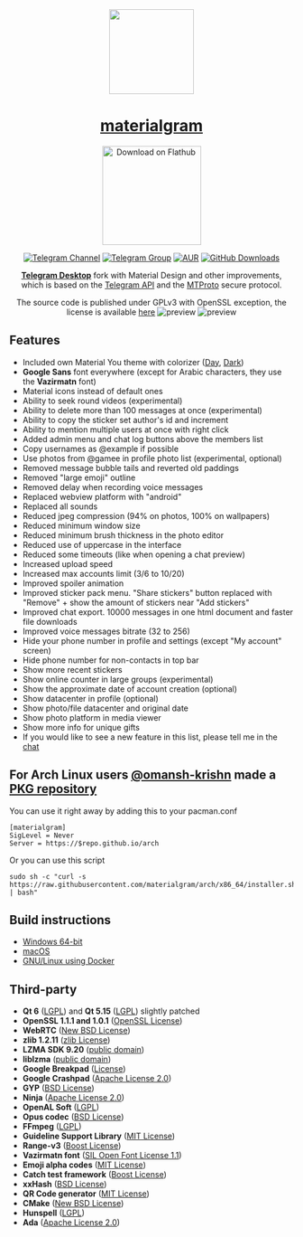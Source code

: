 <div align="center">
<img src="./docs/assets/icon.png" width="150" align="center">

# [materialgram](https://github.com/kukuruzka165/materialgram)
<a href='https://flathub.org/apps/io.github.kukuruzka165.materialgram'>
  <img width='175' alt='Download on Flathub' src='https://dl.flathub.org/assets/badges/flathub-badge-en.svg'/>
</a>

[![Telegram Channel](https://img.shields.io/badge/channel-blue?logo=telegram&labelColor=gray)](https://t.me/materialgram)
[![Telegram Group](https://img.shields.io/badge/chat-blue?logo=telegram&labelColor=gray)](https://t.me/materialgram_chat)
[![AUR](https://img.shields.io/badge/AUR%20package-blue?logo=archlinux&labelColor=gray)](https://aur.archlinux.org/packages?K=materialgram)
[![GitHub Downloads](https://img.shields.io/github/downloads/kukuruzka165/materialgram/total?logo=github)](https://github.com/kukuruzka165/materialgram/releases/latest)

[**Telegram Desktop**](https://github.com/telegramdesktop/tdesktop) fork with Material Design and other improvements, which is based on the [Telegram API][telegram_api] and the [MTProto][telegram_proto] secure protocol.

The source code is published under GPLv3 with OpenSSL exception, the license is available [here][license]
![preview](docs/assets/preview.png)
![preview](docs/assets/themes.png)
</div>

## Features
- Included own Material You theme with colorizer ([Day](https://t.me/addtheme/materialgram_day), [Dark](https://t.me/addtheme/materialgram_dark))
- **Google Sans** font everywhere (except for Arabic characters, they use the **Vazirmatn** font)
- Material icons instead of default ones
- Ability to seek round videos (experimental)
- Ability to delete more than 100 messages at once (experimental)
- Ability to copy the sticker set author's id and increment
- Ability to mention multiple users at once with right click
- Added admin menu and chat log buttons above the members list
- Copy usernames as @example if possible
- Use photos from @gamee in profile photo list (experimental, optional)
- Removed message bubble tails and reverted old paddings
- Removed "large emoji" outline
- Removed delay when recording voice messages
- Replaced webview platform with "android"
- Replaced all sounds
- Reduced jpeg compression (94% on photos, 100% on wallpapers)
- Reduced minimum window size
- Reduced minimum brush thickness in the photo editor
- Reduced use of uppercase in the interface
- Reduced some timeouts (like when opening a chat preview)
- Increased upload speed
- Increased max accounts limit (3/6 to 10/20)
- Improved spoiler animation
- Improved sticker pack menu. "Share stickers" button replaced with "Remove" + show the amount of stickers near "Add stickers"
- Improved chat export. 10000 messages in one html document and faster file downloads
- Improved voice messages bitrate (32 to 256)
- Hide your phone number in profile and settings (except "My account" screen)
- Hide phone number for non-contacts in top bar
- Show more recent stickers
- Show online counter in large groups (experimental)
- Show the approximate date of account creation (optional)
- Show datacenter in profile (optional)
- Show photo/file datacenter and original date
- Show photo platform in media viewer
- Show more info for unique gifts
- If you would like to see a new feature in this list, please tell me in the [chat](https://t.me/materialgram_chat)

## For Arch Linux users [@omansh-krishn](https://github.com/omansh-krishn) made a [PKG repository](https://github.com/materialgram/arch.git)
You can use it right away by adding this to your pacman.conf
```
[materialgram]
SigLevel = Never
Server = https://$repo.github.io/arch
```
Or you can use this script
```
sudo sh -c "curl -s https://raw.githubusercontent.com/materialgram/arch/x86_64/installer.sh | bash"
```

## Build instructions
* [Windows 64-bit][win64]
* [macOS][mac]
* [GNU/Linux using Docker][linux]

## Third-party
* **Qt 6** ([LGPL](http://doc.qt.io/qt-6/lgpl.html)) and **Qt 5.15** ([LGPL](http://doc.qt.io/qt-5/lgpl.html)) slightly patched
* **OpenSSL 1.1.1 and 1.0.1** ([OpenSSL License](https://www.openssl.org/source/license.html))
* **WebRTC** ([New BSD License](https://github.com/desktop-app/tg_owt/blob/master/LICENSE))
* **zlib 1.2.11** ([zlib License](http://www.zlib.net/zlib_license.html))
* **LZMA SDK 9.20** ([public domain](http://www.7-zip.org/sdk.html))
* **liblzma** ([public domain](http://tukaani.org/xz/))
* **Google Breakpad** ([License](https://chromium.googlesource.com/breakpad/breakpad/+/master/LICENSE))
* **Google Crashpad** ([Apache License 2.0](https://chromium.googlesource.com/crashpad/crashpad/+/master/LICENSE))
* **GYP** ([BSD License](https://github.com/bnoordhuis/gyp/blob/master/LICENSE))
* **Ninja** ([Apache License 2.0](https://github.com/ninja-build/ninja/blob/master/COPYING))
* **OpenAL Soft** ([LGPL](https://github.com/kcat/openal-soft/blob/master/COPYING))
* **Opus codec** ([BSD License](http://www.opus-codec.org/license/))
* **FFmpeg** ([LGPL](https://www.ffmpeg.org/legal.html))
* **Guideline Support Library** ([MIT License](https://github.com/Microsoft/GSL/blob/master/LICENSE))
* **Range-v3** ([Boost License](https://github.com/ericniebler/range-v3/blob/master/LICENSE.txt))
* **Vazirmatn font** ([SIL Open Font License 1.1](https://github.com/rastikerdar/vazirmatn/blob/master/OFL.txt))
* **Emoji alpha codes** ([MIT License](https://github.com/emojione/emojione/blob/master/extras/alpha-codes/LICENSE.md))
* **Catch test framework** ([Boost License](https://github.com/philsquared/Catch/blob/master/LICENSE.txt))
* **xxHash** ([BSD License](https://github.com/Cyan4973/xxHash/blob/dev/LICENSE))
* **QR Code generator** ([MIT License](https://github.com/nayuki/QR-Code-generator#license))
* **CMake** ([New BSD License](https://github.com/Kitware/CMake/blob/master/Copyright.txt))
* **Hunspell** ([LGPL](https://github.com/hunspell/hunspell/blob/master/COPYING.LESSER))
* **Ada** ([Apache License 2.0](https://github.com/ada-url/ada/blob/main/LICENSE-APACHE))

[//]: # (LINKS)
[telegram_api]: https://core.telegram.org
[telegram_proto]: https://core.telegram.org/mtproto
[license]: LICENSE
[win64]: docs/building-win-x64.md
[mac]: docs/building-mac.md
[linux]: docs/building-linux.md
